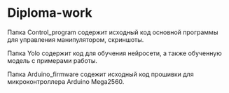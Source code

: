 # Diploma-work

Папка Control_program содержит исходный код основной программы для управления манипулятором, скриншоты.

Папка Yolo содержит код для обучения нейросети, а также обученную модель с примерами работы.

Папка Arduino_firmware содежит исходный код прошивки для микроконтроллера Arduino Mega2560.
